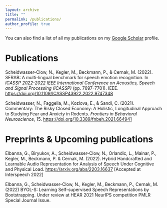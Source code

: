 ```yaml
---
layout: archive
title: ""
permalink: /publications/
author_profile: true
---
```


You can also find a list of all my publications on my <a href="https://scholar.google.com/citations?user=PQ95Jd8AAAAJ" target="_blank">Google Scholar</a> profile.

Publications
======
Scheidwasser-Clow, N., Kegler, M., Beckmann, P., & Cernak, M. (2022). SERAB: A multi-lingual benchmark for speech emotion recognition. In _ICASSP 2022-2022 IEEE International Conference on Acoustics, Speech and Signal Processing (ICASSP)_ (pp. 7697-7701). IEEE. <https://doi.org/10.1109/ICASSP43922.2022.9747348>

Scheidwasser, N., Faggella, M., Kozlova, E., & Sandi, C. (2021). Commentary: The Risky Closed Economy: A Holistic, Longitudinal Approach to Studying Fear and Anxiety in Rodents. _Frontiers in Behavioral Neuroscience_, 15. <https://doi.org/10.3389/fnbeh.2021.664941>

Preprints & Upcoming publications
======
Elbanna, G., Biryukov, A., Scheidwasser-Clow, N., Orlandic, L., Mainar, P., Kegler, M., Beckmann, P. & Cernak,
M. (2022). Hybrid Handcrafted and Learnable Audio Representation for Analysis of Speech Under Cognitive and
Physical Load. <https://arxiv.org/abs/2203.16637> [Accepted at Interspeech 2022]

Elbanna, G., Scheidwasser-Clow, N., Kegler, M., Beckmann, P., Cernak, M. (2022) BYOL-S: Learning
Self-supervised Speech Representations by Bootstrapping. Under review at HEAR 2021 NeurIPS competition PMLR
Special Journal Issue.

<!-- <br>

{% include base_path %}

{% for post in site.publications reversed %}
  {% include archive-single.html %}
{% endfor %} -->
